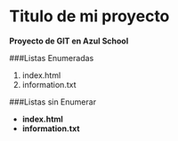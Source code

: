 # Titulo de mi proyecto

**Proyecto de GIT en Azul School**


[//]:# (Listas Enumeradas)

###Listas Enumeradas

1. index.html
2. information.txt

[//]:# (Listas Desordenadas)

###Listas sin Enumerar

* **index.html**
* **information.txt**